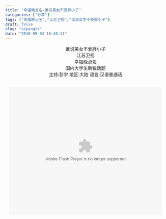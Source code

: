 ```yaml
---
title: "幸福晚点名-谁说美女不爱胖小子"
categories: ["分享"]
tags: ["幸福晚点名","江苏卫视","谁说女生不爱胖小子"]
draft: false
slug: "aipangzi"
date: "2010-09-03 18:30:11"
---
```


<p><center>谁说美女不爱胖小子<br />
 江苏卫视<br />
 幸福晚点名<br />
 国内大学生新锐话题<br />
 主持:彭宇 地区:大陆 语言:汉语普通话</center></p>
<p><center><br />
<object classid="clsid:d27cdb6e-ae6d-11cf-96b8-444553540000" width="480" height="400" codebase="http://download.macromedia.com/pub/shockwave/cabs/flash/swflash.cab#version=6,0,40,0"><param name="src" value="http://www.tudou.com/v/cf7pfs8HLWM/v.swf" /><param name="wmode" value="opaque" /><param name="allowfullscreen" value="true" /><embed type="application/x-shockwave-flash" width="480" height="400" src="http://www.tudou.com/v/cf7pfs8HLWM/v.swf" allowfullscreen="true" wmode="opaque"></embed></object></center></p>
